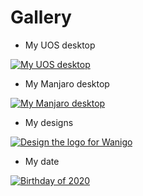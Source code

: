 Gallery 
=====================

* My UOS desktop

<a href="https://www.evel.cn/post/upload/UOS.png" data-lightbox="Gallery" data-title="My UOS desktop"><img src="https://www.evel.cn/post/upload/UOS.png" alt="My UOS desktop" /></a>

* My Manjaro desktop

<a href="https://www.evel.cn/post/upload/DT_manjaro_20180928_Evel.jpg" data-lightbox="Gallery" data-title="My Manjaro desktop"><img src="https://www.evel.cn/post/upload/DT_manjaro_20180928_Evel.jpg" alt="My Manjaro desktop" /></a>

* My designs

<a href="https://www.evel.cn/post/upload/wanigo_logo.jpg" data-lightbox="Gallery" data-title="Design the logo for Wanigo"><img src="https://www.evel.cn/post/upload/wanigo_logo.jpg" alt="Design the logo for Wanigo" /></a>

* My date

<a href="https://www.evel.cn/post/upload/birthday.jpg" data-lightbox="Gallery" data-title="Birthday of 2020"><img src="https://www.evel.cn/post/upload/birthday.jpg" alt="Birthday of 2020" /></a>
